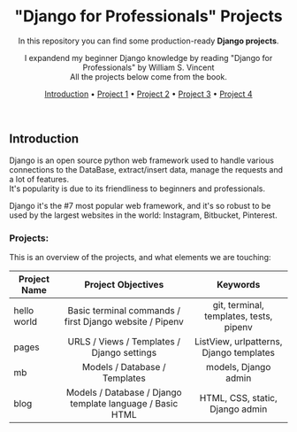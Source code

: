 <div align="center">

# "Django for Professionals" Projects

In this repository you can find some production-ready **Django projects**.

I expandend my beginner Django knowledge by reading "Django for Professionals" by William S. Vincent<br />
All the projects below come from the book.

[Introduction](#introduction) •
[Project 1](https://github.com/andreaaazo/django-beginner-book/tree/main/helloworld) •
[Project 2](https://github.com/andreaaazo/django-beginner-book/tree/main/pages) •
[Project 3](https://github.com/andreaaazo/django-beginner-book/tree/main/mb) •
[Project 4](https://github.com/andreaaazo/django-beginner-book/tree/main/blog)

</div>

<br />

## Introduction
Django is an open source python web framework used to handle various connections to the DataBase, extract/insert data, manage the requests and a lot of features.  
It's popularity is due to its friendliness to beginners and professionals.  

Django it's the #7 most popular web framework, and it's so robust to be used by the largest websites in the world: Instagram, Bitbucket, Pinterest.

### Projects:
This is an overview of the projects, and what elements we are touching:  

| Project Name  | Project Objectives  | Keywords|
| ------------- |:-------------:|:-----------:|
| hello world   | Basic terminal commands / first Django website / Pipenv | git, terminal, templates, tests, pipenv|
| pages         | URLS / Views / Templates / Django settings | ListView, urlpatterns, Django templates |
| mb            | Models / Database / Templates      |models, Django admin|
| blog          | Models / Database / Django template language / Basic HTML | HTML, CSS, static, Django admin |


<br />

<br />
